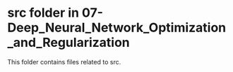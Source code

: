 # src folder in 07-Deep_Neural_Network_Optimization_and_Regularization
This folder contains files related to src.
